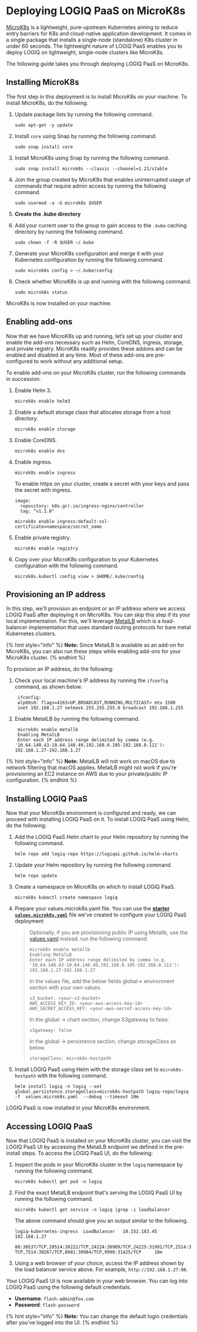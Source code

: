 # Deploying LOGIQ PaaS on MicroK8s

[MicroK8s](https://microk8s.io) is a lightweight, pure-upstream Kubernetes aiming to reduce entry barriers for K8s and cloud-native application development. It comes in a single package that installs a single-node (standalone) K8s cluster in under 60 seconds. The lightweight nature of LOGIQ PaaS enables you to deploy LOGIQ on lightweight, single-node clusters like MicroK8s.

The following guide takes you through deploying LOGIQ PaaS on MicroK8s.

## Installing MicroK8s

The first step in this deployment is to install MicroK8s on your machine. To install MicroK8s, do the following.

1.  Update package lists by running the following command.

    ```
    sudo apt-get -y update
    ```
2.  Install `core` using Snap by running the following command.

    ```
    sudo snap install core
    ```
3.  Install MicroK8s using Snap by running the following command.

    ```
    sudo snap install microk8s --classic --channel=1.21/stable
    ```
4.  Join the group created by MicroK8s that enables uninterrupted usage of commands that require admin access by running the following command.

    ```
    sudo usermod -a -G microk8s $USER
    ```
5. **Create the .kube directory**
6.  Add your current user to the group to gain access to the `.kube` caching directory by running the following command.

    ```
    sudo chown -f -R $USER ~/.kube
    ```
7.  Generate your MicroK8s configuration and merge it with your Kubernetes configuration by running the following command.

    ```
    sudo microk8s config > ~/.kube/config
    ```
8.  Check whether MicroK8s is up and running with the following command.

    ```
    sudo microk8s status
    ```

MicroK8s is now installed on your machine.

## Enabling add-ons

Now that we have MicroK8s up and running, let’s set up your cluster and enable the add-ons necessary such as Helm, CoreDNS, ingress, storage, and private registry. MicroK8s readily provides these addons and can be enabled and disabled at any time. Most of these add-ons are pre-configured to work without any additional setup.

To enable add-ons on your MicroK8s cluster, run the following commands in succession.

1.  Enable Helm 3.

    ```
    microk8s enable helm3
    ```
2.  Enable a default storage class that allocates storage from a host directory.

    ```
    microk8s enable storage
    ```
3.  Enable CoreDNS.

    ```
    microk8s enable dns
    ```
4.  Enable ingress.

    ```
    microk8s enable ingress
    ```

    To enable https on your cluster, create a secret with your keys and pass the secret with ingress.

    ```
    image:
      repository: k8s.gcr.io/ingress-nginx/controller
      tag: "v1.2.0"
    ```

    ```
    microk8s enable ingress:default-ssl-certificate=namespace/secret_name
    ```
5.  Enable private registry.

    ```
    microk8s enable registry
    ```
6.  Copy over your MicroK8s configuration to your Kubernetes configuration with the following command.

    ```
    microk8s.kubectl config view > $HOME/.kube/config
    ```

## Provisioning an IP address

In this step, we'll provision an endpoint or an IP address where we access LOGIQ PaaS after deploying it on MicroK8s. You can skip this step if its your local implementation. For this, we'll leverage [MetalLB](https://metallb.universe.tf) which is a load-balancer implementation that uses standard routing protocols for bare metal Kubernetes clusters.

{% hint style="info" %}
**Note:** Since MetalLB is available as an add-on for MicroK8s, you can also run these steps while enabling add-ons for your MicroK8s cluster.
{% endhint %}

To provision an IP address, do the following:

1.  Check your local machine's IP address by running the `ifconfig` command, as shown below.

    ```
     ifconfig:
     wlp60s0: flags=4163<UP,BROADCAST,RUNNING,MULTICAST> mtu 1500
     inet 192.168.1.27 netmask 255.255.255.0 broadcast 192.168.1.255
    ```
2.  Enable MetalLB by running the following command.

    ```
     microk8s enable metallb
     Enabling MetalLB
     Enter each IP address range delimited by comma (e.g.     '10.64.140.43-10.64.140.49,192.168.0.105-192.168.0.111'): 192.168.1.27-192.168.1.27
    ```

{% hint style="info" %}
**Note:** MetalLB will not work on macOS due to network filtering that macOS applies. MetalLB might not work if you're provisioning an EC2 instance on AWS due to your private/public IP configuration.
{% endhint %}

## Installing LOGIQ PaaS

Now that your MicroK8s environment is configured and ready, we can proceed with installing LOGIQ PaaS on it. To install LOGIQ PaaS using Helm, do the following:

1.  Add the LOGIQ PaaS Helm chart to your Helm repository by running the following command.

    ```
    helm repo add logiq-repo https://logiqai.github.io/helm-charts
    ```
2.  Update your Helm repository by running the following command.

    ```
    helm repo update
    ```
3.  Create a namespace on MicroK8s on which to install LOGIQ PaaS.

    ```
    microk8s kubectl create namespace logiq
    ```
4.  Prepare your values.microk8s.yaml file. You can use the [**starter `values.microk8s.yaml`**](https://github.com/logiqai/logiq-installation/blob/main/values/values.microk8s.yaml) file we've created to configure your LOGIQ PaaS deployment

    > Optionally, if you are provisioning public IP using Metallb, use the [values.yaml](https://github.com/logiqai/logiq-installation/blob/main/values/values.yaml) instead. run the following command.
    >
    > ```
    > microk8s enable metallb
    > Enabling MetalLB
    > Enter each IP address range delimited by comma (e.g.  '10.64.140.43-10.64.140.49,192.168.0.105-192.168.0.111'): 192.168.1.27-192.168.1.27
    > ```
    >
    > In the values file, add the below fields global-> environment section with your own values.
    >
    > ```
    > s3_bucket: <your-s3-bucket>
    > AWS_ACCESS_KEY_ID: <your-aws-access-key-id>
    > AWS_SECRET_ACCESS_KEY: <your-aws-secret-access-key-id>
    > ```
    >
    > In the global -> chart section, change S3gateway to false.
    >
    > ```
    > s3gateway: false
    > ```
    >
    > In the global -> persistence section, change storageClass as below.
    >
    > ```
    > storageClass: microk8s-hostpath
    > ```
5.  Install LOGIQ PaaS using Helm with the storage class set to `microk8s-hostpath` with the following command.

    ```
    helm install logiq -n logiq --set global.persistence.storageClass=microk8s-hostpath logiq-repo/logiq -f  values.microk8s.yaml  --debug --timeout 10m
    ```

LOGIQ PaaS is now installed in your MicroK8s environment.

## Accessing LOGIQ PaaS

Now that LOGIQ PaaS is installed on your MicroK8s cluster, you can visit the LOGIQ PaaS UI by accessing the MetalLB endpoint we defined in the pre-install steps. To access the LOGIQ PaaS UI, do the following:

1.  Inspect the pods in your MicroK8s cluster in the `logiq` namespace by running the following command.

    ```
    microk8s kubectl get pod -n logiq
    ```
2.  Find the exact MetalLB endpoint that's serving the LOGIQ PaaS UI by running the following command.

    ```
    microk8s kubectl get service -n logiq |grep -i loadbalancer
    ```

    The above command should give you an output similar to the following.

    ```
    logiq-kubernetes-ingress  LoadBalancer   10.152.183.45  192.168.1.27

    80:30537/TCP,20514:30222/TCP,24224:30909/TCP,24225:31991/TCP,2514:30800/TCP,3000:32680/TCP,514:32450/    TCP,7514:30267/TCP,8081:30984/TCP,9998:31425/TCP     18m
    ```
3. Using a web browser of your choice, access the IP address shown by the load balancer service above. For example, `http://192.168.1.27:80`.

Your LOGIQ PaaS UI is now available in your web browser. You can log into LOGIQ PaaS using the following default credentials.

* **Username**: `flash-admin@foo.com`
* **Password**: `flash-password`

{% hint style="info" %}
**Note:** You can change the default login credentials after you've logged into the UI.
{% endhint %}
